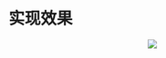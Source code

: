 

# 实现效果
<div align="center">
  <img src="https://github.com/Ljm200301/ljm/blob/main/pictures/project6.png">
</div>
